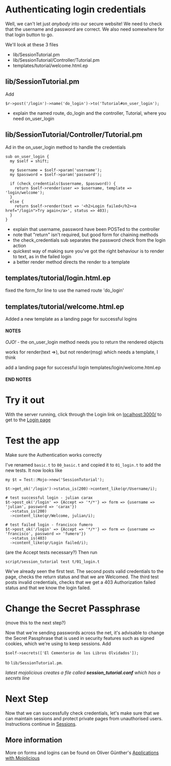 # Authenticating login credentials

Well, we can't let just _anybody_ into our secure website!
We need to check that the username and password are correct.
We also need somewhere for that login button to go.

We'll look at these 3 files
* lib/SessionTutorial.pm
* lib/SessionTutorial/Controller/Tutorial.pm
* templates/tutorial/welcome.html.ep

## lib/SessionTutorial.pm
Add
```
$r->post('/login')->name('do_login')->to('Tutorial#on_user_login');
```
* explain the named route, do_login and the controller, Tutorial, where you need on_user_login

## lib/SessionTutorial/Controller/Tutorial.pm
Ad in the on_user_login method to handle the credentials
```
sub on_user_login {
  my $self = shift;

  my $username = $self->param('username');
  my $password = $self->param('password');

  if (check_credentials($username, $password)) {
    return $self->render(user => $username, template => 'login/welcome');
  } 
  else {
    return $self->render(text => '<h2>Login failed</h2><a href="/login">Try again</a>', status => 403);
  }
}
```
* explain that username, password have been POSTed to the controller
* note that "return" isn't required, but good form for chaining methods
* the check_credentials sub separates the password check from the login action
* quickest way of making sure you've got the right behaviour is to render to text, as in the failed login
* a better render method directs the render to a template

## templates/tutorial/login.html.ep
fixed the form_for line to use the named route 'do_login'

## templates/tutorial/welcome.html.ep
Added a new template as a landing page for successful logins

#### NOTES ####

*OJO!* - the on_user_login method needs you to return the rendered objects

works for render(text =>), but not render(msg) which needs a template, I think

add a landing page for successful login
	templates/login/welcome.html.ep

#### END NOTES ####

# Try it out
With the server running,
click through the Login link on [localhost:3000/](http://localhost:3000/)
to get to the [Login page](http://localhost:3000/login)

# Test the app

Make sure the Authentication works correctly

I've renamed `basic.t` to `00_basic.t` and copied it to `01_login.t` to add the
new tests.  It now looks like
```
my $t = Test::Mojo->new('SessionTutorial');

$t->get_ok('/login')->status_is(200)->content_like(qr/Username/i);

# test successful login - julian carax
$t->post_ok('/login' => {Accept => '*/*'} => form => {username => 'julian', password => 'carax'})
  ->status_is(200)
  ->content_like(qr/Welcome, julian/i);

# test failed login - francisco fumero
$t->post_ok('/login' => {Accept => '*/*'} => form => {username => 'francisco', password => 'fumero'})
  ->status_is(403)
  ->content_like(qr/Login failed/i);
```
(are the Accept tests necessary?)  Then run
```
script/session_tutorial test t/01_login.t
```
We've already seen the first test.  The second posts valid credentials to the page,
checks the return status and that we are Welcomed.  The third test posts invalid
credentials, checks that we get a 403 Authorization failed status and that
we know the login failed.

# Change the Secret Passphrase
(move this to the next step?)

Now that we're sending passwords across the net, it's advisable to change the Secret Passphrase
that is used in security features such as signed cookies, which we're using to keep sessions.
Add
```
$self->secrets(['El Cementerio de los Libros Olvidados']);
```
to `lib/SessionTutorial.pm`.

_latest mojolicious creates a file called **session_tutorial.conf** which has a secrets line_


# Next Step

Now that we can successfully check credentials, let's make sure that we can maintain sessions
and protect private pages from unauthorised users.  Instructions continue in [Sessions](Sessions.md).

## More information

More on forms and logins can be found on Oliver G&uuml;nther's
[Applications with Mojolicious](http://oliverguenther.de/2014/04/applications-with-mojolicious-part-three-forms-and-login/ 'Forms, Logins')
